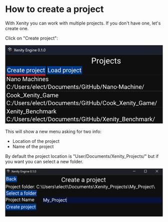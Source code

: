 # How to create a project

With Xenity you can work with multiple projects. If you don't have one, let's create one.

Click on "Create project":

![image](images/create_project_project_list.png)

This will show a new menu asking for two info:
- Location of the project
- Name of the project

By default the project location is "User/Documents/Xenity_Projects/" but if you want you can select a new folder.

![image](images/create_project_menu.png)